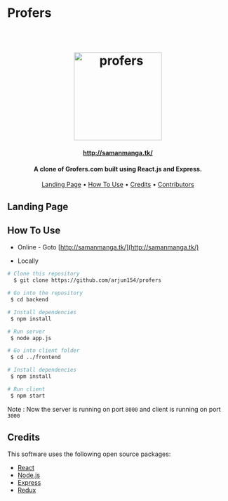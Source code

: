 # Profers
<h1 align="center">
  <br>
  <a href="http://samanmanga.tk/"><img src="https://scontent.fhyd1-2.fna.fbcdn.net/v/t1.0-9/89375398_108262037461264_7927303421210656768_n.jpg?_nc_cat=101&ccb=2&_nc_sid=85a577&_nc_ohc=ujjwFKtWdG8AX_GWJNw&_nc_ht=scontent.fhyd1-2.fna&oh=439e58c823f17a3d37e69c6ea2ddb930&oe=5FD7C7A4" alt="profers" width="200"></a>
  <br>
</h1>

<h4 align="center"><a href="http://samanmanga.tk/" target="_blank">http://samanmanga.tk/</a></h4>

<h4 align="center">A clone of Grofers.com built using React.js and Express.</h4>

<p align="center">
  <a href="#landing-page">Landing Page</a> •
  <a href="#how-to-use">How To Use</a> •
  <a href="#credits">Credits</a> •
  <a href="#contributors">Contributors</a>
</p>

## Landing Page



## How To Use

- Online - Goto [http://samanmanga.tk/](http://samanmanga.tk/)

- Locally

```bash
# Clone this repository
  $ git clone https://github.com/arjun154/profers

# Go into the repository
 $ cd backend

# Install dependencies
 $ npm install

# Run server
 $ node app.js

# Go into client folder
 $ cd ../frontend

# Install dependencies
 $ npm install

# Run client
 $ npm start
```

Note : Now the server is running on port `8000` and client is running on port `3000`

## Credits

This software uses the following open source packages:

- [React](https://reactjs.org/)
- [Node.js](https://nodejs.org/)
- [Express](https://expressjs.com/)
- [Redux](https://redux.js.org/)
